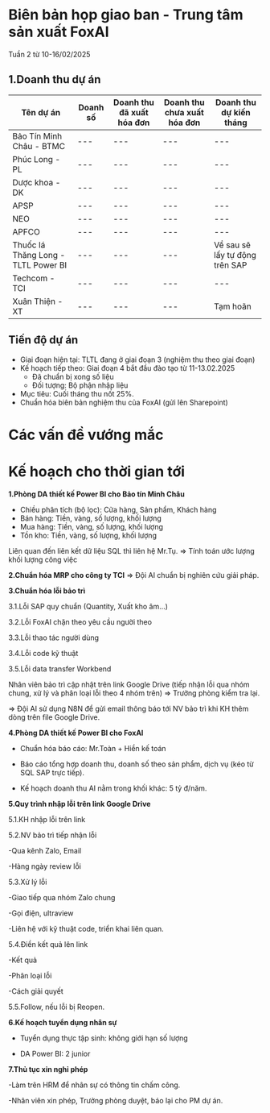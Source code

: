 # Biên bản họp giao ban - Trung tâm sản xuất FoxAI
Tuần 2 từ 10-16/02/2025

## 1.Doanh thu dự án
|Tên dự án|Doanh số|Doanh thu đã xuất hóa đơn|Doanh thu chưa xuất hóa đơn|Doanh thu dự kiến tháng|
|---|---|---|---|---|
|Bảo Tín Minh Châu - BTMC|---|---|---|---|
|Phúc Long - PL|---|---|---|---|
|Dược khoa - DK|---|---|---|---|
|APSP|---|---|---|---|
|NEO|---|---|---|---|
|APFCO|---|---|---|---|
|Thuốc lá Thăng Long - TLTL Power BI|---|---|---|Về sau sẽ lấy tự động trên SAP|
|Techcom - TCI|---|---|---|---|
|Xuân Thiện - XT|---|---|---|Tạm hoãn|

## Tiến độ dự án
- Giai đoạn hiện tại: TLTL đang ở giai đoạn 3 (nghiệm thu theo giai đoạn)
- Kế hoạch tiếp theo: Giai đoạn 4 bắt đầu đào tạo từ 11-13.02.2025
  * Đã chuẩn bị xong số liệu
  * Đối tượng: Bộ phận nhập liệu
- Mục tiêu: Cuối tháng thu nốt 25%.
- Chuẩn hóa biên bản nghiệm thu của FoxAI (gửi lên Sharepoint)

# Các vấn đề vướng mắc

# Kế hoạch cho thời gian tới
**1.Phòng DA thiết kế Power BI cho Bảo tín Minh Châu**
- Chiều phân tích (bộ lọc): Cửa hàng, Sản phẩm, Khách hàng
- Bán hàng: Tiền, vàng, số lượng, khối lượng
- Mua hàng: Tiền, vàng, số lượng, khối lượng
- Tồn kho: Tiền, vàng, số lượng, khối lượng

Liên quan đến liên kết dữ liệu SQL thì liên hệ Mr.Tụ.
=> Tính toán ước lượng khối lượng công việc

**2.Chuẩn hóa MRP cho công ty TCI**
=> Đội AI chuẩn bị nghiên cứu giải pháp.

**3.Chuẩn hóa lỗi bảo trì**

3.1.Lỗi SAP quy chuẩn (Quantity, Xuất kho âm...)

3.2.Lỗi FoxAI chặn theo yêu cầu người theo

3.3.Lỗi thao tác người dùng

3.4.Lỗi code kỹ thuật

3.5.Lỗi data transfer Workbend

Nhân viên bảo trì cập nhật trên link Google Drive (tiếp nhận lỗi qua nhóm chung, xử lý và phân loại lỗi theo 4 nhóm trên)
=> Trưởng phòng kiểm tra lại.

=> Đội AI sử dụng N8N để gửi email thông báo tới NV bảo trì khi KH thêm dòng trên file Google Drive.

**4.Phòng DA thiết kế Power BI cho FoxAI**

- Chuẩn hóa báo cáo: Mr.Toàn + Hiền kế toán

- Báo cáo tổng hợp doanh thu, doanh số theo sản phẩm, dịch vụ (kéo từ SQL SAP trực tiếp).

- Kế hoạch doanh thu AI nằm trong khối khác: 5 tỷ đ/năm.

**5.Quy trình nhập lỗi trên link Google Drive**

5.1.KH nhập lỗi trên link 

5.2.NV bảo trì tiếp nhận lỗi

-Qua kênh Zalo, Email

-Hàng ngày review lỗi

5.3.Xử lý lỗi

-Giao tiếp qua nhóm Zalo chung

-Gọi điện, ultraview

-Liên hệ với kỹ thuật code, triển khai liên quan.

5.4.Điền kết quả lên link

-Kết quả

-Phân loại lỗi

-Cách giải quyết

5.5.Follow, nếu lỗi bị Reopen.

**6.Kế hoạch tuyển dụng nhân sự**

- Tuyển dụng thực tập sinh: không giới hạn số lượng

- DA Power BI: 2 junior

**7.Thủ tục xin nghỉ phép**

-Làm trên HRM để nhân sự có thông tin chấm công.

-Nhân viên xin phép, Trưởng phòng duyệt, báo lại cho PM dự án.

